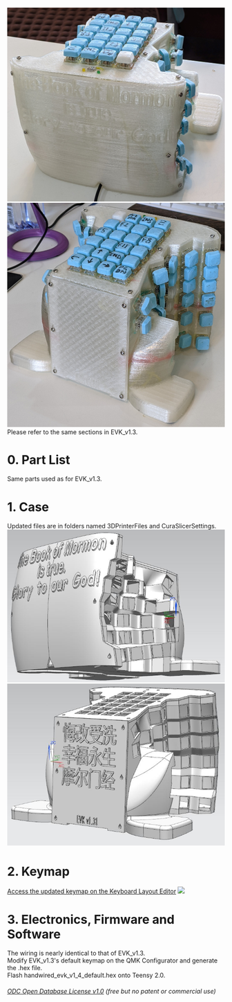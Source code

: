 ![](Keyboard0.jpg) 
![](Keyboard1.jpg)  
Please refer to the same sections in EVK_v1.3.
# 0. Part List  
Same parts used as for EVK_v1.3.

# 1. Case  
Updated files are in folders named 3DPrinterFiles and CuraSlicerSettings.    
![](Case0.jpg)
![](Case1.jpg)

# 2. Keymap 
[Access the updated keymap on the Keyboard Layout Editor](http://www.keyboard-layout-editor.com/#/gists/2fc38dca845ec5f253bac7c052df82da) 
![](KeyMapLayer0.JPG)

# 3. Electronics, Firmware and Software 
The wiring is nearly identical to that of EVK_v1.3.  
Modify EVK_v1.3's default keymap on the QMK Configurator and generate the .hex file.  
Flash handwired_evk_v1_4_default.hex onto Teensy 2.0.  



###### [ODC Open Database License v1.0](https://choosealicense.com/appendix/)  (free but no patent or commercial use)
